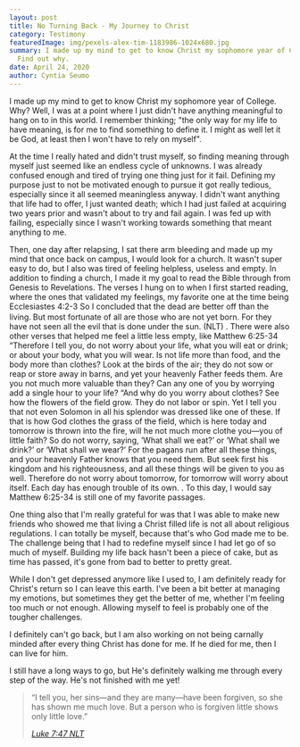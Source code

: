 ```yaml
---
layout: post
title: No Turning Back - My Journey to Christ
category: Testimony
featuredImage: img/pexels-alex-tim-1183986-1024x680.jpg
summary: I made up my mind to get to know Christ my sophomore year of College.
  Find out why.
date: April 24, 2020
author: Cyntia Seumo
---
```


<p>I made up my mind to get to know Christ my sophomore year of College. Why? Well, I was at a point where I just didn't have anything meaningful to hang on to in this world. I remember thinking; "the only way for my life to have meaning, is for me to find something to define it. I might as well let it be God, at least then I won't have to rely on myself".</p>

<p>At the time I really hated and didn't trust myself, so finding meaning through myself just seemed like an endless cycle of unknowns. I was already confused enough and tired of trying one thing just for it fail.  Defining my purpose just to not be motivated enough to pursue it got really tedious, especially since it all seemed meaningless anyway. I didn't want anything that life had to offer, I just wanted death; which I had just failed at acquiring two years prior and wasn't about to try and fail again. I was fed up with failing, especially since I wasn't working towards something that meant anything to me.</p>

<p>Then, one day after relapsing, I sat there arm bleeding and made up my mind that once back on campus, I would look for a church. It wasn't super easy to do, but I also was tired of feeling helpless, useless and empty. In addition to finding a church, I made it my goal to read the Bible through from Genesis to Revelations. The verses I hung on to when I first started reading, where the ones that validated my feelings, my favorite one at the time being  <span class="tooltips">Ecclesiastes 4:2-3 <span class="tooltip-text">So I concluded that the dead are better off than the living.<sup> </sup>But most fortunate of all are those who are not yet born. For they have not seen all the evil that is done under the sun. (NLT) </span></span>. There were also other verses that helped me feel a little less empty, like  <span class="tooltips">Matthew 6:25-34 <span class="tooltip-text"> “Therefore I tell you, do not worry about your life, what you will eat or drink; or about your body, what you will wear. Is not life more than food, and the body more than clothes? Look at the birds of the air; they do not sow or reap or store away in barns, and yet your heavenly Father feeds them. Are you not much more valuable than they? Can any one of you by worrying add a single hour to your life? “And why do you worry about clothes? See how the flowers of the field grow. They do not labor or spin. Yet I tell you that not even Solomon in all his splendor was dressed like one of these. If that is how God clothes the grass of the field, which is here today and tomorrow is thrown into the fire, will he not much more clothe you—you of little faith? So do not worry, saying, ‘What shall we eat?’ or ‘What shall we drink?’ or ‘What shall we wear?’ For the pagans run after all these things, and your heavenly Father knows that you need them. But seek first his kingdom and his righteousness, and all these things will be given to you as well. Therefore do not worry about tomorrow, for tomorrow will worry about itself. Each day has enough trouble of its own. </span></span>. To this day, I would say Matthew 6:25-34 is still one of my favorite passages.</p>

<p>One thing also that I'm really grateful for was that I was able to make new friends who showed me that living a Christ filled life is not all about religious regulations. I can totally be myself, because that's who God made me to be. The challenge being that I had to redefine myself since I had let go of so much of myself. Building my life back hasn't been a piece of cake, but as time has passed, it's gone from bad to better to pretty great.</p>

<p>While I don't get depressed anymore like I used to, I am definitely ready for Christ's return so I can leave this earth. I've been a bit better at managing my emotions, but sometimes they get the better of me, whether I'm feeling too much or not enough. Allowing myself to feel is probably one of the tougher challenges.</p>

<p>I definitely can't go back, but I am also working on not being carnally minded after every thing Christ has done for me. If he died for me, then I can live for him.</p>

<p> I still have a long ways to go, but He's definitely walking me through every step of the way. He's not finished with me yet!</p>

<blockquote class="wp-block-quote has-text-align-center"><p>“I tell you, her sins—and they are many—have been forgiven, so she has shown me much love. But a person who is forgiven little shows only little love.”</p><cite><a href="https://bible.com/bible/116/luk.7.47.NLT">Luke 7:47 NLT</a></cite></blockquote>